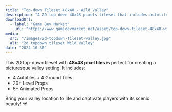 ```yaml
---
title: "Top-down Tileset 48x48 - Wild Valley"
description: "A 2D top-down 48x48 pixels tileset that includes autotiles and props."
downloadUrl:
  - label: "Game Dev Market"
    url: "https://www.gamedevmarket.net/asset/top-down-tileset-48x48-wild-valley"
media:
  src: "/images/2d-topdown-tileset-valley.jpg"
  alt: "2d topdown tileset Wild Valley"
date: "2024-10-30"
---
```


This 2D top-down tileset with **48x48 pixel tiles** is perfect for creating a picturesque valley setting. It includes:

- 4 Autotiles + 4 Ground Tiles
- 20+ Level Props
- 5+ Animated Props

Bring your valley location to life and captivate players with its scenic beauty! ☀️